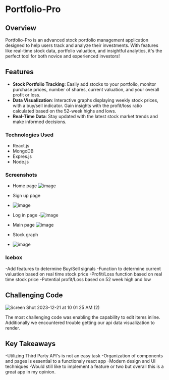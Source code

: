 # Portfolio-Pro


## Overview
Portfolio-Pro is an advanced stock portfolio management application designed to help users track and analyze their investments. With features like real-time stock data, portfolio valuation, and insightful analytics, it's the perfect tool for both novice and experienced investors! 

## Features
- **Stock Portfolio Tracking**: Easily add stocks to your portfolio, monitor purchase prices, number of shares, current valuation, and your overall profit or loss.
- **Data Visualization**: Interactive graphs displaying weekly stock prices, with a buy/sell indicator. Gain insights with the profit/loss ratio calculated based on the 52-week highs and lows.
- **Real-Time Data**: Stay updated with the latest stock market trends and make informed decisions.

### Technologies Used
- React.js
- MongoDB
- Expres.js
- Node.js 


### Screenshots 

- Home page
![image](https://github.com/Asimmons8228/stocks-app/assets/87548545/58100002-9c93-427e-8e95-abed83aff335)

- Sign up page
- ![image](https://github.com/Asimmons8228/stocks-app/assets/87548545/273d310c-cc7d-40cc-bae7-f38ad02c9207)

- Log in page
-![image](https://github.com/Asimmons8228/stocks-app/assets/87548545/c4b827eb-252e-452b-a348-dc9d6f4385c7)

- Main page
![image](https://github.com/Asimmons8228/stocks-app/assets/87548545/6e6721f5-4b56-4d62-8db3-0e86310f1d92)

- Stock graph
- ![image](https://github.com/Asimmons8228/stocks-app/assets/87548545/2039711d-41df-4000-a26f-077c0dd7bc25)



### Icebox 
-Add features to determine Buy/Sell signals
-Function to determine current valuation based on real time stock price
-Profit/Loss function based on real time stock price
-Potential profit/Loss based on 52 week high and low


## Challenging Code

![Screen Shot 2023-12-21 at 10 01 25 AM (2)](https://github.com/Asimmons8228/stocks-app/assets/96853510/d4e4f82e-46c1-494a-92c2-b753f77d33e4)

The most challenging code was enabling the capability to edit items inline. Additionally we encountered trouble getting our api data visualization to render.

## Key Takeaways

-Utilizing Third Party API's is not an easy task
-Organization of components and pages is essential to a functionaly react app
-Modern design and UI techniques
-Would still like to implement a feature or two but overall this is a great app in my opinion.


